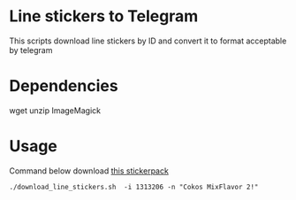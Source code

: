 # Line stickers to Telegram
This scripts download line stickers by ID and convert it to format acceptable by telegram

# Dependencies
wget
unzip
ImageMagick

# Usage
Command below download [this stickerpack](https://store.line.me/stickershop/product/1313206/en?from=sticker)
```Shell
./download_line_stickers.sh  -i 1313206 -n "Cokos MixFlavor 2!"
```
